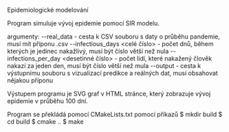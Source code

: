 Epidemiologické modelování

Program simuluje vývoj epidemie pomocí SIR modelu.

argumenty:
--real_data <cesta k souboru> - cesta k CSV souboru s daty o průběhu pandemie, musí mít příponu .csv
--infectious_days <celé číslo> - počet dnů, během kterých je jedinec nakažlivý, musí být číslo větší než nula
--infections_per_day <desetinné číslo> - počet lidí, které nakažený člověk nakazí za jeden den, musí být číslo větší než mula
--output <cesta k souboru> - cesta k výstupnímu souboru s vizualizací predikce a reálných dat, musí obsahovat nějakou příponu

Výstupem programu je SVG graf v HTML stránce, který zobrazuje vývoj epidemie v průběhu 100 dní.

Program se překládá pomocí CMakeLists.txt pomocí příkazů
$ mkdir build
$ cd build
$ cmake ..
$ make
